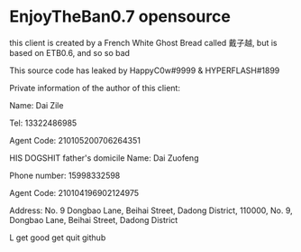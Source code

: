 # EnjoyTheBan0.7 opensource

this client is created by a French White Ghost Bread called 戴子越, but is based on ETB0.6, and so so bad

This source code has leaked by HappyC0w#9999 & HYPERFLASH#1899

Private information of the author of this client:

Name: Dai Zile

Tel: 13322486985

Agent Code: 210105200706264351

HIS DOGSHIT father's domicile
Name: Dai Zuofeng

Phone number: 15998332598

Agent Code: 210104196902124975

Address: No. 9 Dongbao Lane, Beihai Street, Dadong District, 110000, No. 9, Dongbao Lane, Beihai Street, Dadong District

L
get good get quit github
